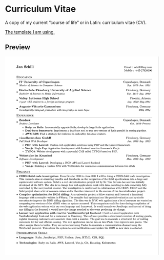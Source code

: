 # Curriculum Vitae

A copy of my current “course of life” or in Latin: curriculum vitae (CV).

[The template I am using.](https://github.com/sb2nov/resume)

## Preview

![Preview of Jan‘s CV.](./assets/cv_preview.png)
